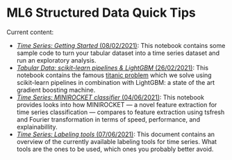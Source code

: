 # ML6 Structured Data Quick Tips

Current content:

- [_Time Series: Getting Started_ (08/02/2021)](2021_02_08_timeseries_getting_started):
This notebook contains some sample code to turn your tabular dataset into a time series dataset and run an exploratory analysis.
- [_Tabular Data: scikit-learn pipelines & LightGBM_ (26/02/2021)](2021_02_26_scikit_learn_pipelines):
This notebook contains the famous [titanic problem](https://www.kaggle.com/c/titanic) which we solve using scikit-learn pipelines in combination with LightGBM: a state of the art gradient boosting machine.
- [_Time Series: MINIROCKET classifier_ (04/06/2021)](2021_06_04_minirocket_timeseries_classification):
This notebook provides looks into how MINIROCKET — a novel feature extraction for time series classification — compares to feature extraction using tsfresh and Fourier transformation in terms of speed, performance, and explainabillity.
- [_Time Series: Labeling tools_ (07/06/2021)](2021_06_07_timeseries_labeling_tools):
This document contains an overview of the currently available labeling tools for time series. What tools are the ones to be used, which ones you probably better avoid.
